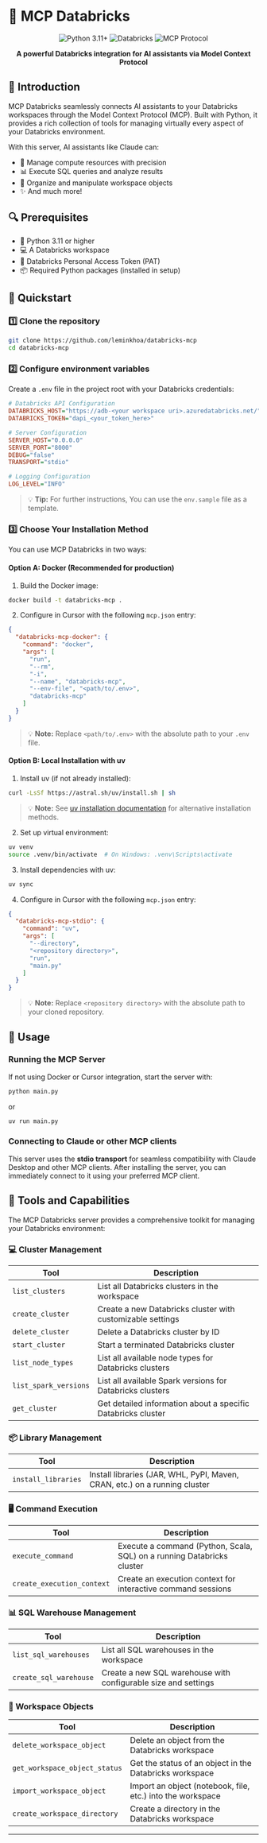 # 🚀 MCP Databricks

<div align="center">
  <img src="https://img.shields.io/badge/python-3.11+-blue.svg" alt="Python 3.11+">
  <img src="https://img.shields.io/badge/platform-Databricks-orange.svg" alt="Databricks">
  <img src="https://img.shields.io/badge/MCP-Protocol-green.svg" alt="MCP Protocol">
</div>

<p align="center">
  <b>A powerful Databricks integration for AI assistants via Model Context Protocol</b>
</p>

## 📖 Introduction

MCP Databricks seamlessly connects AI assistants to your Databricks workspaces through the Model Context Protocol (MCP). Built with Python, it provides a rich collection of tools for managing virtually every aspect of your Databricks environment.

With this server, AI assistants like Claude can:
- 🔧 Manage compute resources with precision
- 📊 Execute SQL queries and analyze results
- 📁 Organize and manipulate workspace objects
- ✨ And much more!

## 🔍 Prerequisites

- 🐍 Python 3.11 or higher
- 💻 A Databricks workspace
- 🔑 Databricks Personal Access Token (PAT)
- 📦 Required Python packages (installed in setup)

## 🚀 Quickstart

### 1️⃣ Clone the repository

```bash
git clone https://github.com/leminkhoa/databricks-mcp
cd databricks-mcp
```

### 2️⃣ Configure environment variables

Create a `.env` file in the project root with your Databricks credentials:

```ini
# Databricks API Configuration
DATABRICKS_HOST="https://adb-<your workspace uri>.azuredatabricks.net/"
DATABRICKS_TOKEN="dapi_<your_token_here>"

# Server Configuration
SERVER_HOST="0.0.0.0"
SERVER_PORT="8000"
DEBUG="false"
TRANSPORT="stdio"

# Logging Configuration
LOG_LEVEL="INFO"
```

> 💡 **Tip:** For further instructions, You can use the `env.sample` file as a template.

### 3️⃣ Choose Your Installation Method

You can use MCP Databricks in two ways:

#### Option A: Docker (Recommended for production)

1. Build the Docker image:
```bash
docker build -t databricks-mcp .
```

2. Configure in Cursor with the following `mcp.json` entry:
```json
{
  "databricks-mcp-docker": {
    "command": "docker",
    "args": [
      "run",
      "--rm",
      "-i",
      "--name", "databricks-mcp",
      "--env-file", "<path/to/.env>",
      "databricks-mcp"
    ]
  }
}
```

> 💡 **Note:** Replace `<path/to/.env>` with the absolute path to your `.env` file.

#### Option B: Local Installation with uv

1. Install uv (if not already installed):
```bash
curl -LsSf https://astral.sh/uv/install.sh | sh
```

> 💡 **Note:** See [uv installation documentation](https://docs.astral.sh/uv/getting-started/installation/#standalone-installer) for alternative installation methods.

2. Set up virtual environment:
```bash
uv venv
source .venv/bin/activate  # On Windows: .venv\Scripts\activate
```

3. Install dependencies with uv:
```bash
uv sync
```

4. Configure in Cursor with the following `mcp.json` entry:
```json
{
  "databricks-mcp-stdio": {
    "command": "uv",
    "args": [
      "--directory",
      "<repository directory>",
      "run",
      "main.py"
    ]
  }
}
```

> 💡 **Note:** Replace `<repository directory>` with the absolute path to your cloned repository.

## 🚀 Usage

### Running the MCP Server

If not using Docker or Cursor integration, start the server with:

```bash
python main.py
```

or 
```bash
uv run main.py
```

### Connecting to Claude or other MCP clients

This server uses the **stdio transport** for seamless compatibility with Claude Desktop and other MCP clients. After installing the server, you can immediately connect to it using your preferred MCP client.

## 🧰 Tools and Capabilities

The MCP Databricks server provides a comprehensive toolkit for managing your Databricks environment:

### 💻 Cluster Management

| Tool                | Description                                                                 |
|---------------------|-----------------------------------------------------------------------------|
| `list_clusters`     | List all Databricks clusters in the workspace                               |
| `create_cluster`    | Create a new Databricks cluster with customizable settings                  |
| `delete_cluster`    | Delete a Databricks cluster by ID                                           |
| `start_cluster`     | Start a terminated Databricks cluster                                       |
| `list_node_types`   | List all available node types for Databricks clusters                       |
| `list_spark_versions` | List all available Spark versions for Databricks clusters                 |
| `get_cluster`       | Get detailed information about a specific Databricks cluster                |

### 📦 Library Management

| Tool                | Description                                                                 |
|---------------------|-----------------------------------------------------------------------------|
| `install_libraries` | Install libraries (JAR, WHL, PyPI, Maven, CRAN, etc.) on a running cluster  |

### 🖥️ Command Execution

| Tool                    | Description                                                            |
|-------------------------|------------------------------------------------------------------------|
| `execute_command`       | Execute a command (Python, Scala, SQL) on a running Databricks cluster |
| `create_execution_context` | Create an execution context for interactive command sessions         |

### 📊 SQL Warehouse Management

| Tool                    | Description                                                            |
|-------------------------|------------------------------------------------------------------------|
| `list_sql_warehouses`   | List all SQL warehouses in the workspace                               |
| `create_sql_warehouse`  | Create a new SQL warehouse with configurable size and settings          |


### 📁 Workspace Objects

| Tool                        | Description                                                        |
|-----------------------------|--------------------------------------------------------------------|
| `delete_workspace_object`   | Delete an object from the Databricks workspace                     |
| `get_workspace_object_status` | Get the status of an object in the Databricks workspace          |
| `import_workspace_object`   | Import an object (notebook, file, etc.) into the workspace         |
| `create_workspace_directory` | Create a directory in the Databricks workspace                    |

---


